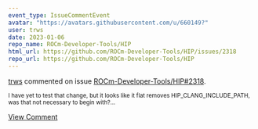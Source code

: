 ```yaml
---
event_type: IssueCommentEvent
avatar: "https://avatars.githubusercontent.com/u/660149?"
user: trws
date: 2023-01-06
repo_name: ROCm-Developer-Tools/HIP
html_url: https://github.com/ROCm-Developer-Tools/HIP/issues/2318
repo_url: https://github.com/ROCm-Developer-Tools/HIP
---
```


<a href='https://github.com/trws' target='_blank'>trws</a> commented on issue <a href='https://github.com/ROCm-Developer-Tools/HIP/issues/2318' target='_blank'>ROCm-Developer-Tools/HIP#2318</a>.

<small>I have yet to test that change, but it looks like it flat removes HIP_CLANG_INCLUDE_PATH, was that not necessary to begin with?...</small>

<a href='https://github.com/ROCm-Developer-Tools/HIP/issues/2318' target='_blank'>View Comment</a>